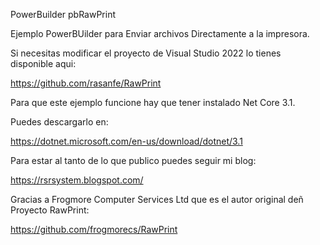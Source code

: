 PowerBuilder pbRawPrint

Ejemplo PowerBUilder para Enviar archivos Directamente a la impresora.

Si necesitas modificar el proyecto de Visual Studio 2022 lo tienes disponible aqui:

https://github.com/rasanfe/RawPrint

Para que este ejemplo funcione hay que tener instalado Net Core 3.1.

Puedes descargarlo en:

https://dotnet.microsoft.com/en-us/download/dotnet/3.1

Para estar al tanto de lo que publico puedes seguir mi blog:

https://rsrsystem.blogspot.com/

Gracias a Frogmore Computer Services Ltd que es el autor original deñ Proyecto RawPrint:

https://github.com/frogmorecs/RawPrint
